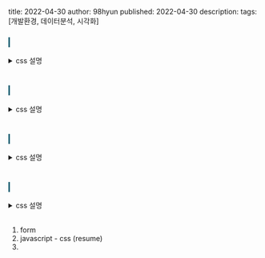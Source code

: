 title: 2022-04-30
author: 98hyun
published: 2022-04-30
description: 
tags: [개발환경, 데이터분석, 시각화]

<h3 style="border-left: solid 3px #0E6073;"><span style="background-color:#2e3f59"></span> &nbsp; </h3>
<details><summary>css 설명</summary><blockquote><pre><code>
</code></pre></blockquote></details>
<br>

<h3 style="border-left: solid 3px #0E6073;"><span style="background-color:#2e3f59"></span> &nbsp; </h3>
<details><summary>css 설명</summary><blockquote><pre><code>
</code></pre></blockquote></details>
<br>

<h3 style="border-left: solid 3px #0E6073;"><span style="background-color:#2e3f59"></span> &nbsp; </h3>
<details><summary>css 설명</summary><blockquote><pre><code>
</code></pre></blockquote></details>
<br>

<h3 style="border-left: solid 3px #0E6073;"><span style="background-color:#2e3f59"></span> &nbsp; </h3>
<details><summary>css 설명</summary><blockquote><pre><code>
</code></pre></blockquote></details>
<br>

1. form
2. javascript - css (resume)
3. 